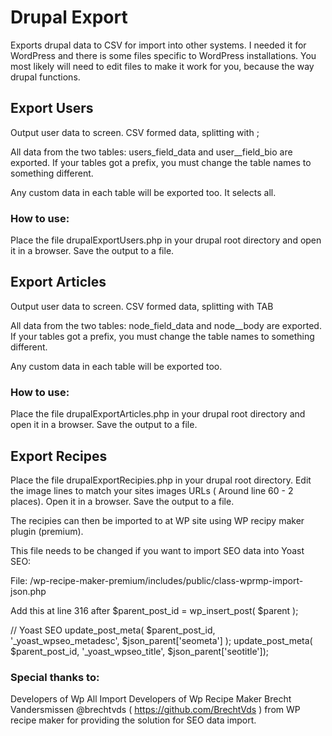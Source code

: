 # Drupal Export
Exports drupal data to CSV for import into other systems. I needed it for WordPress and there is some files specific to WordPress installations. 
You most likely will need to edit files to make it work for you, because the way drupal functions.


## Export Users
Output user data to screen. CSV formed data, splitting with ;

All data from the two tables: users_field_data and user__field_bio are exported.
If your tables got a prefix, you must change the table names to something different.

Any custom data in each table will be exported too. It selects all.

### How to use:
Place the file drupalExportUsers.php in your drupal root directory and open it in a browser. Save the output to a file.

## Export Articles
Output user data to screen. CSV formed data, splitting with TAB

All data from the two tables: node_field_data and node__body are exported.
If your tables got a prefix, you must change the table names to something different.

Any custom data in each table will be exported too. 

### How to use:
Place the file drupalExportArticles.php in your drupal root directory and open it in a browser. Save the output to a file.

## Export Recipes
Place the file drupalExportRecipies.php in your drupal root directory.
Edit the image lines to match your sites images URLs ( Around line 60 - 2 places).
Open it in a browser. Save the output to a file.

The recipies can then be imported to at WP site using WP recipy maker plugin (premium).

This file needs to be changed if you want to import SEO data into Yoast SEO:

File: /wp-recipe-maker-premium/includes/public/class-wprmp-import-json.php

Add this at line 316 after $parent_post_id = wp_insert_post( $parent );

// Yoast SEO
update_post_meta( $parent_post_id, '_yoast_wpseo_metadesc', $json_parent['seometa'] );
update_post_meta( $parent_post_id, '_yoast_wpseo_title', $json_parent['seotitle']);




### Special thanks to:
Developers of Wp All Import
Developers of Wp Recipe Maker
Brecht Vandersmissen @brechtvds ( https://github.com/BrechtVds ) from WP recipe maker for providing the solution for SEO data import.
